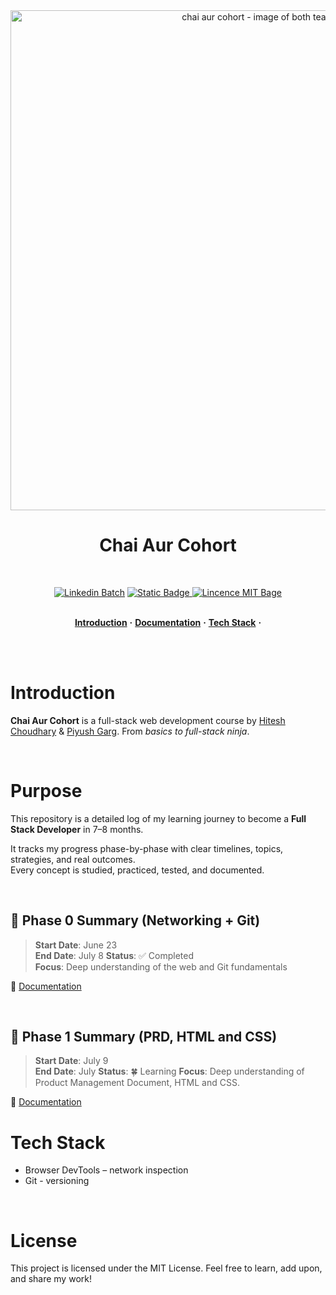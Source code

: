 <a href='https://courses.chaicode.com/'>
<div align='center'>
<img src='assets\chai-cohort.png' width= "800px" alt='chai aur cohort - image of both teachers'>
</div>
</a>

<h1 align='center'>Chai Aur Cohort</h1>

<!-- Social Media Links -->

<br>

<div align='center'>

[![Linkedin Batch](https://img.shields.io/badge/%40balrajsingh-blue)](https://www.linkedin.com/in/balraj-singh17/) [![Static Badge](https://img.shields.io/badge/hello%40balraj-red?logo=gmail&logoColor=%23D14836&logoSize=auto)
](mailto:thisisbalraj17@gmail.com)
[![Lincence MIT Bage](https://img.shields.io/badge/Lincence-MIT-green?logoSize=auto)
](https://choosealicense.com/licenses/mit/)

</div>

<br>

<!-- refrence links -->
<div align='center'>
<a href='#introduction'><strong>Introduction</strong></a>
<strong>·</strong>
<a href='#documentation'><strong>Documentation</strong></a>
<strong>·</strong>
<a href='#tech-stack'><strong>Tech Stack</strong></a>
<strong>·</strong>
</div>

<br><br>

# Introduction

**Chai Aur Cohort** is a full-stack web development course by [Hitesh Choudhary](https://www.youtube.com/@chaiaurcode) & [Piyush Garg](https://www.youtube.com/@piyushgargdev). From _basics to full-stack ninja_.

<br>

# Purpose

This repository is a detailed log of my learning journey to become a **Full Stack Developer** in 7–8 months.

It tracks my progress phase-by-phase with clear timelines, topics, strategies, and real outcomes.  
Every concept is studied, practiced, tested, and documented.

<br>

## 📂 Phase 0 Summary (Networking + Git)

> **Start Date**: June 23  
> **End Date**: July 8
> **Status**: ✅ Completed  
> **Focus**: Deep understanding of the web and Git fundamentals

📝 [Documentation](PhaseZero/README-PhaseZero.md)

<br>

## 📂 Phase 1 Summary (PRD, HTML and CSS)

> **Start Date**: July 9  
> **End Date**: July
> **Status**: 🍀 Learning
> **Focus**: Deep understanding of Product Management Document, HTML and CSS.

📝 [Documentation](PhaseOne/README-PhaseOne.md)

# Tech Stack

- Browser DevTools – network inspection
- Git - versioning

<br>

# License

This project is licensed under the MIT License. Feel free to learn, add upon, and share my work!
